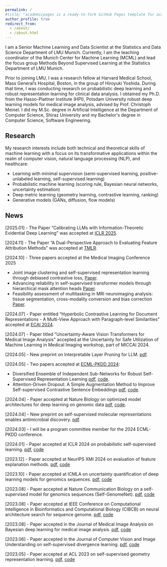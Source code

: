 ```yaml
---
permalink: /
#title: "academicpages is a ready-to-fork GitHub Pages template for academic personal websites"
author_profile: true
redirect_from: 
  - /about/
  - /about.html
---
```


I am a Senior Machine Learning and Data Scientist at the Statistics and Data Science Department of LMU Munich. Currently, I am the teaching coordinator of the Munich Center for Machine Learning (MCML) and lead the focus group Methods Beyond Supervised Learning at the Statistics Department of LMU Munich. 

Prior to joining LMU, I was a research fellow at Harvard Medical School, Mass General’s Hospital, Boston, in the group of Hiroyuki Yoshida. During that time, I was conducting research on probabilistic deep learning and robust representation learning for clinical data analysis. I obtained my Ph.D. from the Hasso-Plattner Institute (HPI), Potsdam University robust deep learning models for medical image analysis, advised by Prof. Christoph Meinel. I did my M.Sc. degree in Artificial Intelligence at the Department of Computer Science, Shiraz University and my Bachelor's degree in Computer Science, Software Engineering.



Research
------
My research interests include both technical and theoretical skills of machine learning with a focus on its transformative applications within the realm of computer vision, natural language processing (NLP), and healthcare:

* Learning with minimal supervision (semi-supervised learning, positive-unlabeled learning, self-supervised learning)
* Probabilistic machine learning (scoring rule, Bayesian neural networks, uncertainty estimation)
* Deep metric learning (geometry learning, contrastive learning, ranking)
* Generative models (GANs, diffusion, flow models)



News
------
[2025.01] - The Paper “Calibrating LLMs with Information-Theoretic Evidential Deep Learning” was accepted at [ICLR 2025](https://openreview.net/forum?id=YcML3rJl0N).

[2024.11] - The Paper “A Dual-Perspective Approach to Evaluating Feature Attribution Methods” was accepted at [TMLR](https://openreview.net/forum?id=znlTP5RLur&referrer=%5BAuthor%20Console%5D(%2Fgroup%3Fid%3DTMLR%2FAuthors%23your-submissions)).

[2024.10] - Three papers accepted at the Medical Imaging Conference 2025
* Joint image clustering and self-supervised representation learning through debiased contrastive loss, [Paper](https://spie.org/medical-imaging/presentation/Joint-image-clustering-and-self-supervised-representation-learning-through-debiased/13406-39).
* Advancing reliability in self-supervised transformer models through hierarchical mask attention heads [Paper](https://spie.org/medical-imaging/presentation/Advancing-reliability-in-self-supervised-transformer-models-through-hierarchical-mask/13406-22).
* Feasibility assessment of multitasking in MRI neuroimaging analysis: tissue segmentation, cross-modality conversion and bias correction [Paper](https://spie.org/medical-imaging/presentation/Feasibility-assessment-of-multitasking-in-MRI-neuroimaging-analysis--tissue/13410-69).

[2024.07] - Paper entitled “Hyperbolic Contrastive Learning for Document Representations - A Multi-View Approach with Paragraph-level Similarities” accepted at [ECAI 2024](https://www.ecai2024.eu/).

[2024.07] - Paper titled "Uncertainty-Aware Vision Transformers for Medical Image Analysis" accepted at the Uncertainty for Safe Utilization of Machine Learning in Medical Imaging workshop, part of MICCAI 2024.

[2024.05] - New preprint on Interpretable Layer Pruning for LLM. [pdf](https://arxiv.org/abs/2405.18218).

[2024.05] - Two papers accepted at [ECML-PKDD 2024](https://ecmlpkdd.org/2024/):
* Diversified Ensemble of Independent Sub-Networks for Robust Self-Supervised Representation Learning [pdf](https://arxiv.org/abs/2308.14705), [code](https://github.com/amirvhd/Uncertainty_aware_SSL).
* Attention-Driven Dropout: A Simple Augmentation Method to Improve Self-supervised Contrastive Sentence Embeddings [pdf](), [code](https://github.com/fstermann/attention-driven-dropout).

[2024.04] - Paper accepted at Nature Biology on optimized model architectures for deep learning on genomic data [pdf](https://www.nature.com/articles/s42003-024-06161-1), [code](https://github.com/GenomeNet/Architect).

[2024.04] - New preprint on self-supervised molecular representations enables antimicrobial discovery. [pdf](https://www.biorxiv.org/content/10.1101/2024.03.11.584456v2.abstract).

[2024.03] - I will be a program committee member for the 2024 ECML-PKDD conference. 

[2024.01] - Paper accepted at ICLR 2024 on probabilistic self-supervised learning. [pdf](https://openreview.net/forum?id=skcTCdJz0f), [code](https://github.com/amirvhd/SSL-sore-rule)

[2023.12] - Paper accepted at NeurIPS XMI 2024 on evaluation of feature explanation methods. [pdf](), [code]()

[2023.10] - Paper accepted at ICMLA on uncertainty quantification of deep learning models for genomics sequences. [pdf](https://ieeexplore.ieee.org/abstract/document/10459803), [code]()

[2023.08] - Paper accepted at Nature Communication Biology on a self-supervised model for genomics sequences (Self-GenomeNet). [pdf](https://www.nature.com/articles/s42003-023-05310-2), [code](https://github.com/GenomeNet/Self-GenomeNet)

[2023.08] - Paper accepted at IEEE Conference on Computational Intelligence in Bioinformatics and Computational Biology (CIBCB) on neural architecture search for sequence genome. [pdf](), [code]()

[2023.08] - Paper accepted in the Journal of Medical Image Analysis on Bayesian deep learning for medical image analysis. [pdf](), [code]()

[2023.06] - Paper accepted in the Journal of Computer Vision and Image Understanding on self-supervised divergence learning. [pdf](), [code]()

[2023.05] - Paper accepted at ACL 2023 on self-supervised geometry representation learning. [pdf](), [code]()


